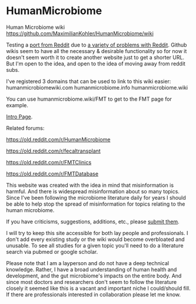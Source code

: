 # HumanMicrobiome
Human Microbiome wiki https://github.com/MaximilianKohler/HumanMicrobiome/wiki

Testing a [port from Reddit](https://old.reddit.com/r/HumanMicrobiome/wiki/) due to [a variety of problems with Reddit](https://archive.fo/jzTPu). Github wikis seem to have all the necessary & desirable functionality so for now it doesn't seem worth it to create another website just to get a shorter URL. But I'm open to the idea, and open to the idea of moving away from reddit subs. 

I've registered 3 domains that can be used to link to this wiki easier:
humanmicrobiomewiki.com
humanmicrobiome.info
humanmicrobiome.wiki 

You can use humanmicrobiome.wiki/FMT to get to the FMT page for example. 


[Intro Page](https://github.com/MaximilianKohler/HumanMicrobiome/wiki/Intro). 


Related forums:

https://old.reddit.com/r/HumanMicrobiome

https://old.reddit.com/r/fecaltransplant

https://old.reddit.com/r/FMTClinics

https://old.reddit.com/r/FMTDatabase


This website was created with the idea in mind that misinformation is harmful. And there is widespread misinformation about so many topics. Since I've been following the microbiome literature daily for years I should be able to help stop the spread of misinformation for topics relating to the human microbiome. 

If you have criticisms, suggestions, additions, etc., please [submit them](https://github.com/MaximilianKohler/HumanMicrobiome/issues). 

I will try to keep this site accessible for both lay people and professionals. I don't add every existing study or the wiki would become overbloated and unusable. To see all studies for a given topic you'll need to do a literature search via pubmed or google scholar. 

Please note that I am a layperson and do not have a deep technical knowledge. Rather, I have a broad understanding of human health and development, and the gut microbiome's impacts on the entire body. And since most doctors and researchers don't seem to follow the literature closely it seemed like this is a vacant and important niche I could/should fill. If there are professionals interested in collaboration please let me know. 
